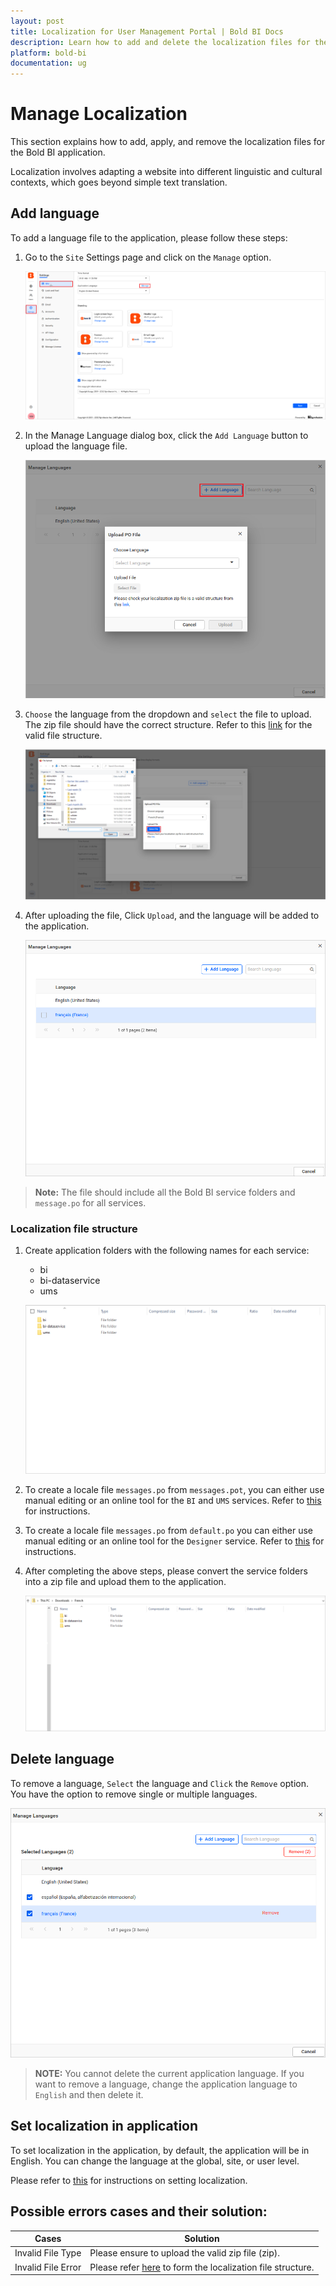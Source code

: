 ```yaml
---
layout: post
title: Localization for User Management Portal | Bold BI Docs
description: Learn how to add and delete the localization files for the User Management Server application. Also, learn about how to change the language for the application.
platform: bold-bi
documentation: ug
---
```


# Manage Localization

This section explains how to add, apply, and remove the localization files for the Bold BI application.

Localization involves adapting a website into different linguistic and cultural contexts, which goes beyond simple text translation.

## Add language

To add a language file to the application, please follow these steps:

1. Go to the `Site` Settings page and click on the `Manage` option.

   ![Manage-option](/static/assets/multi-tenancy/images/manage-option.png#max-width=95%)

2. In the Manage Language dialog box, click the `Add Language` button to upload the language file.

   ![Upload-dialog-box](/static/assets/multi-tenancy/images/upload-dialog-box.png)

3. `Choose` the language from the dropdown and `select` the file to upload. The zip file should have the correct structure. Refer to this [link](#localization-file-structure) for the valid file structure.

   ![Localization-select-file](/static/assets/multi-tenancy/images/localization-select-file.png#max-width=95%)

4. After uploading the file, Click `Upload`, and the language will be added to the application.
  
   ![Localization-dialog-box](/static/assets/multi-tenancy/images/localization-dialog-box.png)

>**Note:** The file should include all the Bold BI service folders and `message.po` for all services.

### Localization file structure

1. Create application folders with the following names for each service:
    * bi
    * bi-dataservice
    * ums

   ![Localization-file-structure](/static/assets/multi-tenancy/images/localization-file-structure.png)

2. To create a locale file `messages.po` from `messages.pot`, you can either use manual editing or an online tool for the `BI` and `UMS` services. Refer to [this](/localization/latest/#how-to-generate-the-localization-file-for-another-language) for instructions.

3. To create a locale file `messages.po` from `default.po`  you can either use manual editing or an online tool for the `Designer` service. Refer to [this](/localization/latest/#how-to-generate-the-localization-file-for-another-language) for instructions.

4. After completing the above steps, please convert the service folders into a zip file and upload them to the application.

   ![Localization-zip-folder](/static/assets/multi-tenancy/images/localization-zip-folder.png)

## Delete language

To remove a language, `Select` the language and `Click` the `Remove` option. You have the option to remove single or multiple languages.

   ![Remove-localization](/static/assets/multi-tenancy/images/remove-localization.png)

> **NOTE:** You cannot delete the current application language. If you want to remove a language, change the application language to `English` and then delete it.

## Set localization in application

To set localization in the application, by default, the application will be in English. You can change the language at the global, site, or user level.

Please refer to [this](/localization/latest/#where-to-change-the-localization-in-the-application) for instructions on setting localization.

## Possible errors cases and their solution:

| Cases      | Solution                                            |
|-------------------  |-----------------------------------------------------------  |
| Invalid File Type | Please ensure to upload the valid zip file (zip).  
| Invalid File Error | Please refer [here](#localization-file-structure) to form the localization file structure.